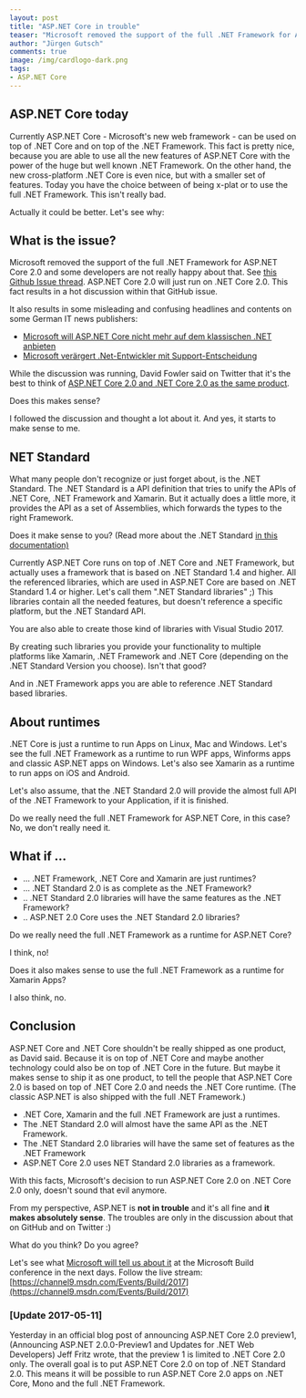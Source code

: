 ```yaml
---
layout: post
title: "ASP.NET Core in trouble"
teaser: "Microsoft removed the support of the full .NET Framework for ASP.NET Core 2.0 and some developers are not really happy about that. ASP.NET Core 2.0 will just run on .NET Core 2.0. In this post I tried to analyze that and it doesn't sound that evil..."
author: "Jürgen Gutsch"
comments: true
image: /img/cardlogo-dark.png
tags: 
- ASP.NET Core
---
```


## ASP.NET Core today

Currently ASP.NET Core - Microsoft's new web framework - can be used on top of .NET Core and on top of the .NET Framework. This fact is pretty nice, because you are able to use all the new features of ASP.NET Core with the power of the huge but well known .NET Framework. On the other hand, the new cross-platform .NET Core is even nice, but with a smaller set of features. Today you have the choice between of being x-plat or to use the full .NET Framework. This isn't really bad.

Actually it could be better. Let's see why:

## What is the issue?

Microsoft removed the support of the full .NET Framework for ASP.NET Core 2.0 and some developers are not really happy about that. See [this Github Issue thread](https://github.com/aspnet/Home/issues/2022). ASP.NET Core 2.0 will just run on .NET Core 2.0. This fact results in a hot discussion within that GitHub issue.

It also results in some misleading and confusing headlines and contents on some German IT news publishers:

* [Microsoft will ASP.NET Core nicht mehr auf dem klassischen .NET anbieten](https://www.heise.de/newsticker/meldung/Microsoft-will-ASP-NET-Core-nicht-mehr-auf-dem-klassischen-NET-anbieten-3708715.html)
* [Microsoft verärgert .Net-Entwickler mit Support-Entscheidung](https://www.golem.de/news/asp-net-core-2-0-microsoft-veraergert-net-entwickler-mit-support-entscheidung-1705-127712.html)

While the discussion was running, David Fowler said on Twitter that it's the best to think of [ASP.NET Core 2.0 and .NET Core 2.0 as the same product](https://twitter.com/davidfowl/status/861809298611073024). 

Does this makes sense?

I followed the discussion and thought a lot about it. And yes, it starts to make sense to me. 

## NET Standard

What many people don't recognize or just forget about, is the .NET Standard. The .NET Standard is a API definition that tries to unify the APIs of .NET Core, .NET Framework and Xamarin. But it actually does a little more, it provides the API as a set of Assemblies, which forwards the types to the right Framework.

Does it make sense to you? (Read more about the .NET Standard [in this documentation)](https://github.com/dotnet/standard/blob/master/docs/netstandard-20/README.md)

Currently ASP.NET Core runs on top of .NET Core and .NET Framework, but actually uses a framework that is based on .NET Standard 1.4 and higher. All the referenced libraries, which are used in ASP.NET Core are based on .NET Standard 1.4 or higher. Let's call them ".NET Standard libraries" ;) This libraries contain all the needed features, but doesn't reference a specific platform, but the .NET Standard API.

You are also able to create those kind of libraries with Visual Studio 2017.

By creating such libraries you provide your functionality to multiple platforms like Xamarin, .NET Framework and .NET Core (depending on the .NET Standard Version you choose). Isn't that good?

And in .NET Framework apps you are able to reference .NET Standard based libraries.

## About runtimes

.NET Core is just a runtime to run Apps on Linux, Mac and Windows. Let's see the full .NET Framework as a runtime to run WPF apps, Winforms apps and classic ASP.NET apps on Windows. Let's also see Xamarin as a runtime to run apps on iOS and Android.

Let's also assume, that the .NET Standard 2.0 will provide the almost full API of the .NET Framework to your Application, if it is finished.

Do we really need the full .NET Framework for ASP.NET Core, in this case? No, we don't really need it.

## What if ...

* ... .NET Framework, .NET Core and Xamarin are just runtimes?
* ... .NET Standard 2.0 is as complete as the .NET Framework?
* .. .NET Standard 2.0 libraries will have the same features as the .NET Framework?
* .. ASP.NET 2.0 Core uses the .NET Standard 2.0 libraries?

Do we really need the full .NET Framework as a runtime for ASP.NET Core?

I think, no!

Does it also makes sense to use the full .NET Framework as a runtime for Xamarin Apps?

I also think, no.

## Conclusion

ASP.NET Core and .NET Core shouldn't be really shipped as one product, as David said. Because it is on top of .NET Core and maybe another technology could also be on top of .NET Core in the future. But maybe it makes sense to ship it as one product, to tell the people that ASP.NET Core 2.0 is based on top of .NET Core 2.0 and needs the .NET Core runtime. (The classic ASP.NET is also shipped with the full .NET Framework.)

* .NET Core, Xamarin and the full .NET Framework are just a runtimes.
* The .NET Standard 2.0 will almost have the same API as the .NET Framework.
* The .NET Standard 2.0 libraries will have the same set of features as the .NET Framework
* ASP.NET Core 2.0 uses NET Standard 2.0 libraries as a framework.

With this facts, Microsoft's decision to run ASP.NET Core 2.0 on .NET Core 2.0 only, doesn't sound that evil anymore. 

From my perspective, ASP.NET is **not in trouble** and it's all fine and **it makes absolutely sense**. The troubles are only in the discussion about that on GitHub and on Twitter :)

What do you think? Do you agree?

Let's see what [Microsoft will tell us about it](https://channel9.msdn.com/events/Build/2017/C9L18) at the Microsoft Build conference in the next days. Follow the live stream: [https://channel9.msdn.com/Events/Build/2017](https://channel9.msdn.com/Events/Build/2017)

### [Update 2017-05-11]

Yesterday in an official blog post of announcing ASP.NET Core 2.0 preview1, (Announcing ASP.NET 2.0.0-Preview1 and Updates for .NET Web Developers) Jeff Fritz wrote, that the preview 1 is limited to .NET Core 2.0 only. The overall goal is to put ASP.NET Core 2.0 on top of .NET Standard 2.0. This means it will be possible to run ASP.NET Core 2.0 apps on .NET Core, Mono and the full .NET Framework.
